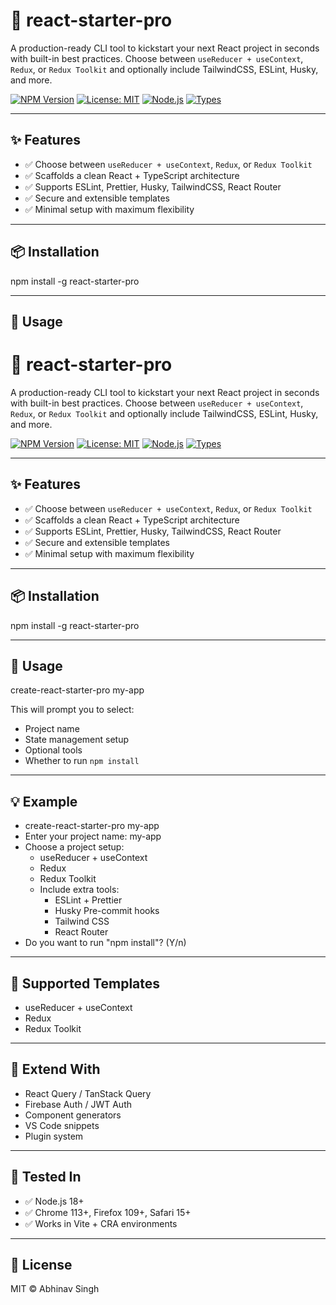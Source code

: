 # 🚀 react-starter-pro

A production-ready CLI tool to kickstart your next React project in seconds with built-in best practices. Choose between `useReducer + useContext`, `Redux`, or `Redux Toolkit` and optionally include TailwindCSS, ESLint, Husky, and more.

[![NPM Version](https://img.shields.io/npm/v/react-starter-pro.svg)](https://www.npmjs.com/package/react-starter-pro) [![License: MIT](https://img.shields.io/badge/license-MIT-green.svg)](https://opensource.org/licenses/MIT) [![Node.js](https://img.shields.io/badge/node-%3E=18.0-blue.svg)](https://nodejs.org/) [![Types](https://img.shields.io/badge/%40types-included-blue)](https://github.com/DefinitelyTyped)

---

## ✨ Features

* ✅ Choose between `useReducer + useContext`, `Redux`, or `Redux Toolkit`
* ✅ Scaffolds a clean React + TypeScript architecture
* ✅ Supports ESLint, Prettier, Husky, TailwindCSS, React Router
* ✅ Secure and extensible templates
* ✅ Minimal setup with maximum flexibility

---

## 📦 Installation

npm install -g react-starter-pro

---

## 🚀 Usage

# 🚀 react-starter-pro

A production-ready CLI tool to kickstart your next React project in seconds with built-in best practices. Choose between `useReducer + useContext`, `Redux`, or `Redux Toolkit` and optionally include TailwindCSS, ESLint, Husky, and more.

[![NPM Version](https://img.shields.io/npm/v/react-starter-pro.svg)](https://www.npmjs.com/package/react-starter-pro) [![License: MIT](https://img.shields.io/badge/license-MIT-green.svg)](https://opensource.org/licenses/MIT) [![Node.js](https://img.shields.io/badge/node-%3E=18.0-blue.svg)](https://nodejs.org/) [![Types](https://img.shields.io/badge/%40types-included-blue)](https://github.com/DefinitelyTyped)

---

## ✨ Features

* ✅ Choose between `useReducer + useContext`, `Redux`, or `Redux Toolkit`
* ✅ Scaffolds a clean React + TypeScript architecture
* ✅ Supports ESLint, Prettier, Husky, TailwindCSS, React Router
* ✅ Secure and extensible templates
* ✅ Minimal setup with maximum flexibility

---

## 📦 Installation

npm install -g react-starter-pro

---

## 🚀 Usage

create-react-starter-pro my-app

This will prompt you to select:

* Project name
* State management setup
* Optional tools
* Whether to run `npm install`

---

## 💡 Example

* create-react-starter-pro my-app
* Enter your project name: my-app
*  Choose a project setup:
   * useReducer + useContext
   *    Redux
    * Redux Toolkit
    * Include extra tools:
        * ESLint + Prettier
        *  Husky Pre-commit hooks
        * Tailwind CSS
        * React Router
* Do you want to run "npm install"? (Y/n)
---

## 🔧 Supported Templates

* useReducer + useContext
* Redux
* Redux Toolkit

---

## 🧠 Extend With

* React Query / TanStack Query
* Firebase Auth / JWT Auth
* Component generators
* VS Code snippets
* Plugin system

---

## 🧪 Tested In

* ✅ Node.js 18+
* ✅ Chrome 113+, Firefox 109+, Safari 15+
* ✅ Works in Vite + CRA environments

---

## 📘 License

MIT © Abhinav Singh
